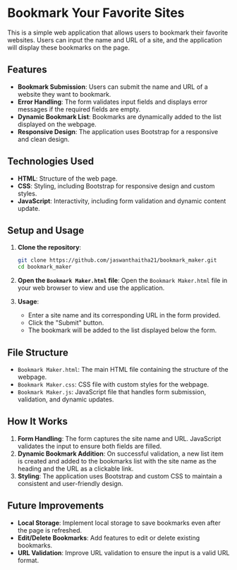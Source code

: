 # Bookmark Your Favorite Sites

This is a simple web application that allows users to bookmark their favorite websites. Users can input the name and URL of a site, and the application will display these bookmarks on the page.

## Features

- **Bookmark Submission**: Users can submit the name and URL of a website they want to bookmark.
- **Error Handling**: The form validates input fields and displays error messages if the required fields are empty.
- **Dynamic Bookmark List**: Bookmarks are dynamically added to the list displayed on the webpage.
- **Responsive Design**: The application uses Bootstrap for a responsive and clean design.

## Technologies Used

- **HTML**: Structure of the web page.
- **CSS**: Styling, including Bootstrap for responsive design and custom styles.
- **JavaScript**: Interactivity, including form validation and dynamic content update.

## Setup and Usage

1. **Clone the repository**:
    ```bash
    git clone https://github.com/jaswanthaitha21/bookmark_maker.git
    cd bookmark_maker
    ```

2. **Open the `Bookmark Maker.html` file**:
   Open the `Bookmark Maker.html` file in your web browser to view and use the application.

3. **Usage**:
   - Enter a site name and its corresponding URL in the form provided.
   - Click the "Submit" button.
   - The bookmark will be added to the list displayed below the form.

## File Structure

- `Bookmark Maker.html`: The main HTML file containing the structure of the webpage.
- `Bookmark Maker.css`: CSS file with custom styles for the webpage.
- `Bookmark Maker.js`: JavaScript file that handles form submission, validation, and dynamic updates.

## How It Works

1. **Form Handling**: The form captures the site name and URL. JavaScript validates the input to ensure both fields are filled.
2. **Dynamic Bookmark Addition**: On successful validation, a new list item is created and added to the bookmarks list with the site name as the heading and the URL as a clickable link.
3. **Styling**: The application uses Bootstrap and custom CSS to maintain a consistent and user-friendly design.

## Future Improvements

- **Local Storage**: Implement local storage to save bookmarks even after the page is refreshed.
- **Edit/Delete Bookmarks**: Add features to edit or delete existing bookmarks.
- **URL Validation**: Improve URL validation to ensure the input is a valid URL format.
